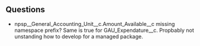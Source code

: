 ## Questions

- npsp__General_Accounting_Unit__c.Amount_Available__c  missing namespace prefix?  Same is true for GAU_Expendature__c.   Propbably not unstanding how to develop for a managed package.